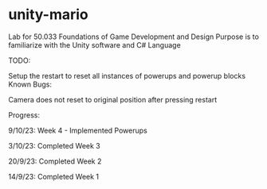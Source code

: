 # unity-mario

Lab for 50.033 Foundations of Game Development and Design
Purpose is to familiarize with the Unity software and C# Language


TODO:

Setup the restart to reset all instances of powerups and powerup blocks
Known Bugs:

Camera does not reset to original position after pressing restart


Progress:

9/10/23: Week 4 - Implemented Powerups

3/10/23: Completed Week 3

20/9/23: Completed Week 2

14/9/23: Completed Week 1
